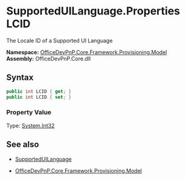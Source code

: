 # SupportedUILanguage.Properties LCID
The Locale ID of a Supported UI Language  

**Namespace:** [OfficeDevPnP.Core.Framework.Provisioning.Model](OfficeDevPnP.Core.Framework.Provisioning.Model.md)  
**Assembly:** OfficeDevPnP.Core.dll  
## Syntax
```C#
public int LCID { get; }
public int LCID { set; }
```

### Property Value
Type: [System.Int32](System.Int32.md) 

## See also
- [SupportedUILanguage](SupportedUILanguage.md) 

- [OfficeDevPnP.Core.Framework.Provisioning.Model](OfficeDevPnP.Core.Framework.Provisioning.Model.md)
